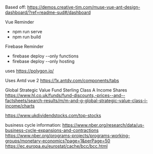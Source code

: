 Based off: https://demos.creative-tim.com/muse-vue-ant-design-dashboard/?ref=readme-sud#/dashboard

Vue Reminder
* npm run serve
* npm run build

Firebase Reminder
* firebase deploy --only functions
* firebase deploy --only hosting

uses https://polygon.io/

Uses Antd vue 2
https://1x.antdv.com/components/tabs


Global Strategic Value Fund Sterling Class A Income Shares
https://www.hl.co.uk/funds/fund-discounts,-prices--and--factsheets/search-results/m/m-and-g-global-strategic-value-class-i-income/charts

https://www.ukdividendstocks.com/top-stocks


business cycle information: 
https://www.nber.org/research/data/us-business-cycle-expansions-and-contractions
https://www.nber.org/programs-projects/programs-working-groups/monetary-economics?page=1&perPage=50
https://ec.europa.eu/eurostat/cache/bcc/bcc.html
